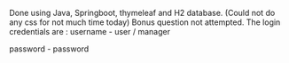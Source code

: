 Done using Java, Springboot, thymeleaf and H2 database. (Could not do any css for not much time today) 
Bonus question not attempted. 
The login credentials are :
username - user / manager

password - password 
